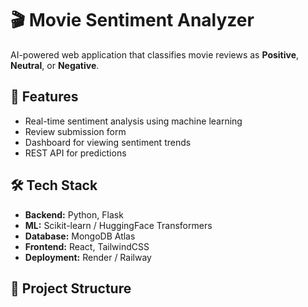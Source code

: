 # 🎬 Movie Sentiment Analyzer

AI-powered web application that classifies movie reviews as **Positive**, **Neutral**, or **Negative**.

## 🚀 Features

- Real-time sentiment analysis using machine learning
- Review submission form
- Dashboard for viewing sentiment trends
- REST API for predictions

## 🛠️ Tech Stack

- **Backend:** Python, Flask
- **ML:** Scikit-learn / HuggingFace Transformers
- **Database:** MongoDB Atlas
- **Frontend:** React, TailwindCSS
- **Deployment:** Render / Railway

## 📂 Project Structure
